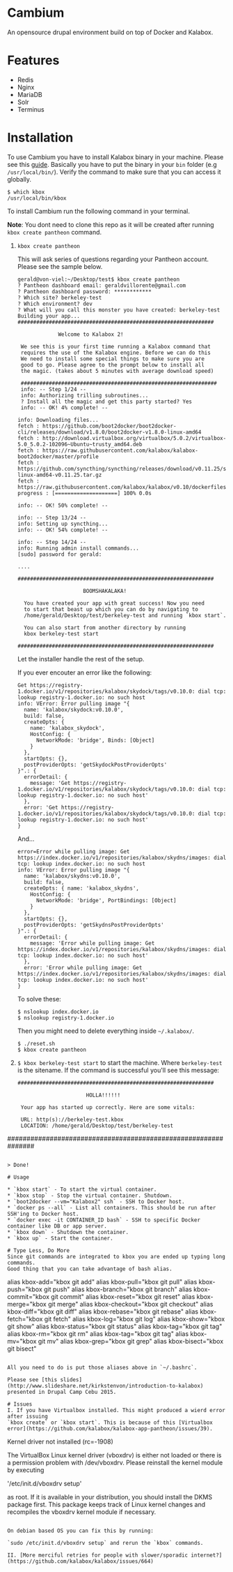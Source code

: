 # Cambium

An opensource drupal environment build on top of Docker and Kalabox.

# Features
* Redis
* Nginx
* MariaDB
* Solr
* Terminus

# Installation
To use Cambium you have to install Kalabox binary in your machine. Please see
this [guide](https://github.com/kalabox/kalabox#installation). Basically you
have to put the binary in your `bin` folder (e.g `/usr/local/bin/`). Verify the
command to make sure that you can access it globally.

```
$ which kbox
/usr/local/bin/kbox
```

To install Cambium run the following command in your terminal.

**Note**: You dont need to clone this repo as it will be created after running `kbox create pantheon` command.

1. `kbox create pantheon`

   This will ask series of questions regarding your Pantheon account. Please see
   the sample below.

   ```
   gerald@von-viel:~/Desktop/test$ kbox create pantheon
   ? Pantheon dashboard email: geraldvillorente@gmail.com
   ? Pantheon dashboard password: ************
   ? Which site? berkeley-test
   ? Which environment? dev
   ? What will you call this monster you have created: berkeley-test
   Building your app...
   ###############################################################

                Welcome to Kalabox 2!

    We see this is your first time running a Kalabox command that
    requires the use of the Kalabox engine. Before we can do this
    We need to install some special things to make sure you are
    good to go. Please agree to the prompt below to install all
    the magic. (takes about 5 minutes with average download speed)

    ###############################################################
    info: -- Step 1/24 --
    info: Authorizing trilling subroutines...
    ? Install all the magic and get this party started? Yes
    info: -- OK! 4% complete! --
    ```

    ```
    info: Downloading files...
    fetch : https://github.com/boot2docker/boot2docker-cli/releases/download/v1.8.0/boot2docker-v1.8.0-linux-amd64
    fetch : http://download.virtualbox.org/virtualbox/5.0.2/virtualbox-5.0_5.0.2-102096~Ubuntu~trusty_amd64.deb
    fetch : https://raw.githubusercontent.com/kalabox/kalabox-boot2docker/master/profile
    fetch : https://github.com/syncthing/syncthing/releases/download/v0.11.25/syncthing-linux-amd64-v0.11.25.tar.gz
    fetch : https://raw.githubusercontent.com/kalabox/kalabox/v0.10/dockerfiles/syncthing/config.xml
    progress : [====================] 100% 0.0s

    info: -- OK! 50% complete! --

    info: -- Step 13/24 --
    info: Setting up syncthing...
    info: -- OK! 54% complete! --

    info: -- Step 14/24 --
    info: Running admin install commands...
    [sudo] password for gerald:

    ....

    ###############################################################

                         BOOMSHAKALAKA!

      You have created your app with great success! Now you need
      to start that beast up which you can do by navigating to
      /home/gerald/Desktop/test/berkeley-test and running `kbox start`.

      You can also start from another directory by running
      kbox berkeley-test start

    ###############################################################
    ```

    Let the installer handle the rest of the setup.

    If you ever encouter an error like the following:

    ```
    Get https://registry-1.docker.io/v1/repositories/kalabox/skydock/tags/v0.10.0: dial tcp: lookup registry-1.docker.io: no such host
    info: VError: Error pulling image "{
      name: 'kalabox/skydock:v0.10.0',
      build: false,
      createOpts: {
        name: 'kalabox_skydock',
        HostConfig: {
          NetworkMode: 'bridge', Binds: [Object]
        }
      },
      startOpts: {},
      postProviderOpts: 'getSkydockPostProviderOpts'
    }".: {
      errorDetail: {
        message: 'Get https://registry-1.docker.io/v1/repositories/kalabox/skydock/tags/v0.10.0: dial tcp: lookup registry-1.docker.io: no such host'
      },
      error: 'Get https://registry-1.docker.io/v1/repositories/kalabox/skydock/tags/v0.10.0: dial tcp: lookup registry-1.docker.io: no such host'
    }
    ```

    And...

    ```
    error=Error while pulling image: Get https://index.docker.io/v1/repositories/kalabox/skydns/images: dial tcp: lookup index.docker.io: no such host
    info: VError: Error pulling image "{
      name: 'kalabox/skydns:v0.10.0',
      build: false,
      createOpts: { name: 'kalabox_skydns',
        HostConfig: {
          NetworkMode: 'bridge', PortBindings: [Object]
        }
      },
      startOpts: {},
      postProviderOpts: 'getSkydnsPostProviderOpts'
    }".: {
      errorDetail: {
        message: 'Error while pulling image: Get        https://index.docker.io/v1/repositories/kalabox/skydns/images: dial tcp: lookup index.docker.io: no such host'
      },
      error: 'Error while pulling image: Get https://index.docker.io/v1/repositories/kalabox/skydns/images: dial tcp: lookup index.docker.io: no such host'
    }
    ```

    To solve these:

    ```
    $ nslookup index.docker.io
    $ nslookup registry-1.docker.io
    ```

    Then you  might need to delete everything inside `~/.kalabox/`.

    ```
    $ ./reset.sh
    $ kbox create pantheon
    ```

2. `$ kbox berkeley-test start` to start the machine. Where `berkeley-test` is the sitename.
   If the command is successful you'll see this message:

   ```
   ###############################################################

                         HOLLA!!!!!!

    Your app has started up correctly. Here are some vitals:

    URL: http(s)://berkeley-test.kbox
    LOCATION: /home/gerald/Desktop/test/berkeley-test

  ###############################################################
   ```

> Done!

# Usage

* `kbox start` - To start the virtual container.
* `kbox stop` - Stop the virtual container. Shutdown.
* `boot2docker --vm="Kalabox2" ssh` - SSH to Docker host.
* `docker ps --all` - List all containers. This should be run after SSH'ing to Docker host.
* `docker exec -it CONTAINER_ID bash` - SSH to specific Docker container like DB or app server.
* `kbox down` - Shutdown the container.
* `kbox up` - Start the container.

# Type Less, Do More
Since git commands are integrated to kbox you are ended up typing long commands.
Good thing that you can take advantage of bash alias.

```
alias kbox-add="kbox git add"
alias kbox-pull="kbox git pull"
alias kbox-push="kbox git push"
alias kbox-branch="kbox git branch"
alias kbox-commit="kbox git commit"
alias kbox-reset="kbox git reset"
alias kbox-merge="kbox git merge"
alias kbox-checkout="kbox git checkout"
alias kbox-diff="kbox git diff"
alias kbox-rebase="kbox git rebase"
alias kbox-fetch="kbox git fetch"
alias kbox-log="kbox git log"
alias kbox-show="kbox git show"
alias kbox-status="kbox git status"
alias kbox-tag="kbox git tag"
alias kbox-rm="kbox git rm"
alias kbox-tag="kbox git tag"
alias kbox-mv="kbox git mv"
alias kbox-grep="kbox git grep"
alias kbox-bisect="kbox git bisect"
```

All you need to do is put those aliases above in `~/.bashrc`.

Please see [this slides](http://www.slideshare.net/kirkstenvon/introduction-to-kalabox) presented in Drupal Camp Cebu 2015.

# Issues
I. If you have Virtualbox installed. This might produced a wierd error after issuing
`kbox create` or `kbox start`. This is because of this [Virtualbox error](https://github.com/kalabox/kalabox-app-pantheon/issues/39).

```
Kernel driver not installed (rc=-1908)

The VirtualBox Linux kernel driver (vboxdrv) is either not loaded or there is a permission problem with /dev/vboxdrv. Please reinstall the kernel module by executing

'/etc/init.d/vboxdrv setup'

as root. If it is available in your distribution, you should install the DKMS package first. This package keeps track of Linux kernel changes and recompiles the vboxdrv kernel module if necessary.
```

On debian based OS you can fix this by running:

`sudo /etc/init.d/vboxdrv setup` and rerun the `kbox` commands.

II. [More merciful retries for people with slower/sporadic internet?](https://github.com/kalabox/kalabox/issues/664)
